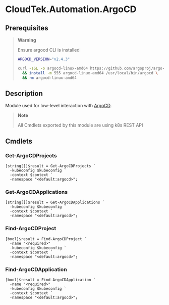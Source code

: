 # CloudTek.Automation.ArgoCD

## Prerequisites

> **Warning**
>
> Ensure argocd CLI is installed
> 
> ```bash
> ARGOCD_VERSION="v2.4.3"
>
> curl -sSL -o argocd-linux-amd64 https://github.com/argoproj/argo-cd/releases/download/$ARGOCD_VERSION/argocd-linux-amd64 \
>   && install -m 555 argocd-linux-amd64 /usr/local/bin/argocd \
>   && rm argocd-linux-amd64
> ```

## Description

Module used for low-level interaction with [ArgoCD](https://argoproj.github.io/cd/).

> **Note**
>
> All Cmdlets exported by this module are using k8s REST API

## Cmdlets

### Get-ArgoCDProjects

```pwsh
[string[]]$result = Get-ArgoCDProjects `
  -kubeconfig $kubeconfig `
  -context $context `
  -namespace "<default:argocd>";
```

### Get-ArgoCDApplications

```pwsh
[string[]]$result = Get-ArgoCDApplications `
  -kubeconfig $kubeconfig `
  -context $context `
  -namespace "<default:argocd>";
```

### Find-ArgoCDProject

```pwsh
[bool]$result = Find-ArgoCDProject `
  -name "<required>"
  -kubeconfig $kubeconfig `
  -context $context `
  -namespace "<default:argocd>";
```

### Find-ArgoCDApplication

```pwsh
[bool]$result = Find-ArgoCDApplication `
  -name "<required>"
  -kubeconfig $kubeconfig `
  -context $context `
  -namespace "<default:argocd>";
```
